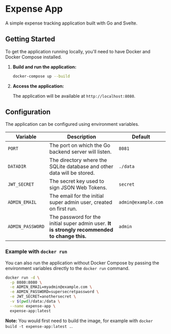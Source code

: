 # Expense App

A simple expense tracking application built with Go and Svelte.

## Getting Started

To get the application running locally, you'll need to have Docker and Docker Compose installed.

1.  **Build and run the application:**

    ```bash
    docker-compose up --build
    ```

2.  **Access the application:**

    The application will be available at `http://localhost:8080`.

## Configuration

The application can be configured using environment variables.

| Variable           | Description                                                                                                | Default               |
| ------------------ | ---------------------------------------------------------------------------------------------------------- | --------------------- |
| `PORT`             | The port on which the Go backend server will listen.                                                       | `8081`                |
| `DATADIR`          | The directory where the SQLite database and other data will be stored.                                     | `./data`              |
| `JWT_SECRET`       | The secret key used to sign JSON Web Tokens.                                                               | `secret`              |
| `ADMIN_EMAIL`      | The email for the initial super admin user, created on first run.                                          | `admin@example.com`   |
| `ADMIN_PASSWORD`   | The password for the initial super admin user. **It is strongly recommended to change this.**                | `admin`               |

### Example with `docker run`

You can also run the application without Docker Compose by passing the environment variables directly to the `docker run` command.

```bash
docker run -d \
  -p 8080:8080 \
  -e ADMIN_EMAIL=myadmin@example.com \
  -e ADMIN_PASSWORD=supersecretpassword \
  -e JWT_SECRET=anothersecret \
  -v $(pwd)/data:/data \
  --name expense-app \
  expense-app:latest
```

**Note:** You would first need to build the image, for example with `docker build -t expense-app:latest .`.
